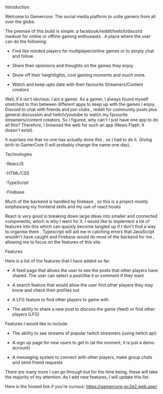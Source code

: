 
Introduction

Welcome to Gamercore: The social media platform to unite gamers from all over the globe.

The premise of this build is simple: a facebook/reddit/twitch/discord medium for online or offline gaming enthusiasts . A place where the user can do the following:

- Find like minded players for multiplayer/online games or to simply chat and follow.

- Share their opionions and thoughts on the games they enjoy

- Show off their heightlights, cool gaming moments and much more.

- Watch and keep upto date with their favourite Streamers/Content creators


Well, if it isn't obvious: I am a gamer. As a gamer, I always found myself stretched to thin between different apps to keep up with the games I enjoy. Discord to chat with friends and join clubs , reddit for community posts plus general discussion and twitch/youtube to watch my favourite streamers/content creators. So I figured, why can't I just have one app to do all this? Therefore, I browsed the web for such an app (News Flash: It doesn't exist).

It suprises me that no one has actually done this , so I had to do it. Giving birth to GamerCore (I will probably change the name one day).


Technologies

-ReactJS

-HTML/CSS

-TypeScript

-Firebase


Much of the backend is handled by firebase , so this is a project mostly emphasisng my frontend skills and my use of react hooks

React is very good in breaking down large ideas into smaller and connected components, which is why I went for it. I would like to implement a lot of features into this which can quickly become tangled up if I don't find a way to organise them . Typescript will aid me in catching errors that JavaScript wouldn't have caught and Firebase would do most of the backend for me , allowing me to focus on the features of this site.


Features


Here is a list of the features that I have added so far:

- A feed page that allows the user to see the posts that other players have shared. The user can select a post/like it or comment if they want

- A search feature that would allow the user find other players they may know and check their profiles out

- A LFG feature to find other players to game with

- The ability to share a new post to discuss the game (feed) or find other players (LFG)


Features I would like to include:

- The ability to see streams of popular twitch streamers (using twitch api)

- A sign up page for new users to get in (at the moment, it is just a demo account)

- A messaging system to connect with other players, make group chats and send friend requests

There are many more I can go through but for the time being, these will take the majority of my attention. As I add new features, I will update this list. 



Here is the hosted link if you're curious: https://gamercore-ec2e2.web.app/































